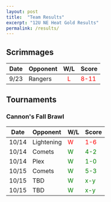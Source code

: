 ```yaml
---
layout: post
title:  "Team Results"
excerpt: "12U NE Heat Gold Results"
permalink: /results/
---
```


## Scrimmages

|Date  | Opponent | W/L | Score |
|:----:|:--------|:----:|:----|
|9/23|Rangers|<span style="color:red">L</span>|<span style="color:red">8-11</span>|

## Tournaments

### Cannon's Fall Brawl

|Date  | Opponent | W/L | Score |
|:----:|:--------|:----|:----|
| 10/14  |Lightening |<span style="color:red">W</span>|<span style="color:red">1-6</span>|
| 10/14  |Comets     |<span style="color:green">W</span>|<span style="color:green">4-2</span>|
| 10/14  |Plex       |<span style="color:green">W</span>|<span style="color:green">1-0</span>|
| 10/15  |Comets        |<span style="color:green">W</span>|<span style="color:green">5-3</span>|
| 10/15  |TBD        |<span style="color:green">W</span>|<span style="color:green">x-y</span>|
| 10/15  |TBD        |<span style="color:green">W</span>|<span style="color:green">x-y</span>|